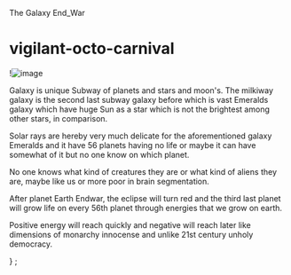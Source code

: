 The Galaxy End_War

# vigilant-octo-carnival

!![image](https://github.com/SHALU4660KUMARI/vigilant-octo-carnival/assets/148706501/5373d3a9-afed-4850-8cd9-957df992d146)

Galaxy is unique Subway of planets and stars and moon's.
The milkiway galaxy is the second last subway galaxy before which is vast Emeralds galaxy which have huge Sun as a star which is not the brightest among other stars, in comparison.

Solar rays are hereby very much delicate for the aforementioned galaxy Emeralds and it have 56 planets having no life or maybe it can have somewhat of it but no one know on which planet.

No one knows what kind of creatures they are or what kind of aliens they are, maybe like us or more poor in brain segmentation.

After planet Earth Endwar, the eclipse will turn red and the third last planet will grow life on every 56th planet through energies that we grow on earth.

Positive energy will reach quickly and negative will reach later like dimensions of monarchy innocense and unlike 21st century unholy democracy.

}
;
